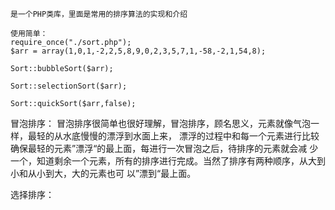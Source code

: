 	是一个PHP类库，里面是常用的排序算法的实现和介绍

	使用简单：
	require_once("./sort.php");
	$arr = array(1,0,1,-2,2,5,8,9,0,2,3,5,7,1,-58,-2,1,54,8);

	Sort::bubbleSort($arr);

	Sort::selectionSort($arr);

	Sort::quickSort($arr,false);



冒泡排序：
	冒泡排序很简单也很好理解，冒泡排序，顾名思义，元素就像气泡一样，最轻的从水底慢慢的漂浮到水面上来，
漂浮的过程中和每一个元素进行比较确保最轻的元素”漂浮“的最上面，每进行一次冒泡之后，待排序的元素就会减
少一个，知道剩余一个元素，所有的排序进行完成。当然了排序有两种顺序，从大到小和从小到大，大的元素也可
以”漂到“最上面。



选择排序：
	